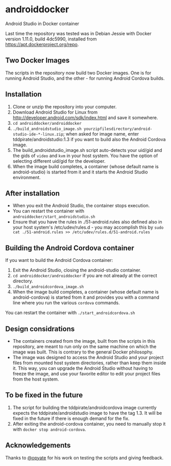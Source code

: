 # androiddocker
Android Studio in Docker container

Last time the repository was tested was in Debian Jessie with Docker version 1.11.0, build 4dc5990, installed from https://apt.dockerproject.org/repo.

## Two Docker Images

The scripts in the repository now build two Docker images. One is for running Android Studio, and the other - for running Android Cordova builds.

## Installation
1. Clone or unzip the repository into your computer.
2. Download Android Studio for Linux from http://developer.android.com/sdk/index.html and save it somewhere.
3. `cd androiddocker/androiddocker`
4. `./build_androidstudio_image.sh yourzipfilesdirectory/android-studio-ide-*-linux.zip`; when asked for image name, enter tddpirate/androidstudio:1.3 if you want to build also the Android Cordova image.
5. The build_androidstudio_image.sh script auto-detects your uid/gid and the gids of `video` and `kvm` in your host system. You have the option of selecting different uid/gid for the developer.
6. When the image build completes, a container (whose default name is android-studio) is started from it and it starts the Android Studio environment.

## After installation
* When you exit the Android Studio, the container stops execution.
* You can restart the container with `androiddocker/start_androidstudio.sh`
* Ensure that you have the rules in ./51-android.rules also defined also in your host system's /etc/udev/rules.d - you may accomplish this by `sudo cat ./51-android.rules >> /etc/udev/rules.d/51-android.rules`

## Building the Android Cordova container
If you want to build the Android Cordova container:

1. Exit the Android Studio, closing the android-studio container.
2. `cd androiddocker/androiddocker` if you are not already at the correct directory.
3. `./build_androidcordova_image.sh`
4. When the image build completes, a container (whose default name is android-cordova) is started from it and provides you with a command line where you run the various `cordova` commands.

You can restart the container with `./start_androidcordova.sh`

## Design considrations
* The containers created from the image, built from the scripts in this repository, are meant to run only on the same machine on which the image was built. This is contrary to the general Docker philosophy. 
* The image was designed to access the Android Studio and your project files from mounted host system directories, rather than keep them inside it. This way, you can upgrade the Android Studio without having to freeze the image, and use your favorite editor to edit your project files from the host system.

## To be fixed in the future
1. The script for building the tddpirate/androidcordova image currently expects the tddpirate/androidstudio image to have the tag 1.3. It will be fixed in the future if there is enough demand for the fix.
2. After exiting the android-cordova container, you need to manually stop it with `docker stop android-cordova`.

## Acknowledgements
Thanks to [@opyate](https://github.com/opyate) for his work on testing the scripts and giving feedback.